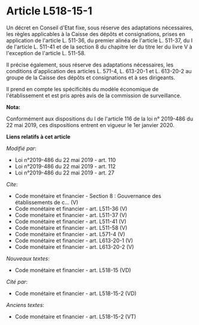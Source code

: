# Article L518-15-1

Un décret en Conseil d'Etat fixe, sous réserve des adaptations nécessaires, les règles applicables à la Caisse des dépôts et
consignations, prises en application de l'article L. 511-36, du premier alinéa de l'article L. 511-37, du I de l'article L.
511-41 et de la section 8 du chapitre Ier du titre Ier du livre V à l'exception de l'article L. 511-58. 

Il précise également, sous réserve des adaptations nécessaires, les conditions d'application des articles L. 571-4, L.
613-20-1 et L. 613-20-2 au groupe de la Caisse des dépôts et consignations et à ses dirigeants. 

Il prend en compte les spécificités du modèle économique de l'établissement et est pris après avis de la commission de
surveillance.

**Nota:**

Conformément aux dispositions du I de l'article 116 de la loi n° 2019-486 du 22 mai 2019, ces dispositions entrent en vigueur
le 1er janvier 2020.

**Liens relatifs à cet article**

_Modifié par_:

  - Loi n°2019-486 du 22 mai 2019 - art. 110
  - Loi n°2019-486 du 22 mai 2019 - art. 112
  - Loi n°2019-486 du 22 mai 2019 - art. 27

_Cite_:

  - Code monétaire et financier -  Section 8 : Gouvernance des établissements de c... (V)
  - Code monétaire et financier - art. L511-36 (V)
  - Code monétaire et financier - art. L511-37 (V)
  - Code monétaire et financier - art. L511-41 (V)
  - Code monétaire et financier - art. L511-58 (V)
  - Code monétaire et financier - art. L571-4 (V)
  - Code monétaire et financier - art. L613-20-1 (V)
  - Code monétaire et financier - art. L613-20-2 (V)

_Nouveaux textes_:

  - Code monétaire et financier - art. L518-15 (VD)

_Cité par_:

  - Code monétaire et financier - art. L518-15-2 (VD)

_Anciens textes_:

  - Code monétaire et financier - art. L518-15-2 (VT)
